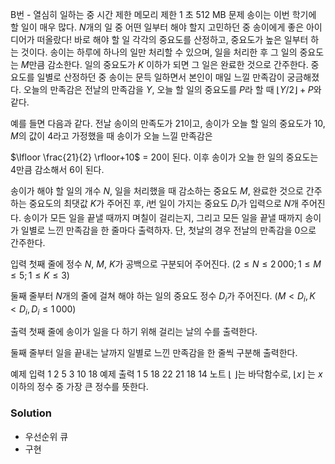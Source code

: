B번 - 열심히 일하는 중
시간 제한	메모리 제한
1 초	512 MB
문제
송이는 이번 학기에 할 일이 매우 많다. $N$개의 일 중 어떤 일부터 해야 할지 고민하던 중 송이에게 좋은 아이디어가 떠올랐다! 바로 해야 할 일 각각의 중요도를 산정하고, 중요도가 높은 일부터 하는 것이다. 송이는 하루에 하나의 일만 처리할 수 있으며, 일을 처리한 후 그 일의 중요도는 $M$만큼 감소한다. 일의 중요도가 $K$ 이하가 되면 그 일은 완료한 것으로 간주한다. 중요도를 일별로 산정하던 중 송이는 문득 일하면서 본인이 매일 느낄 만족감이 궁금해졌다. 오늘의 만족감은 전날의 만족감을 $Y$, 오늘 할 일의 중요도를 $P$라 할 때 $\lfloor Y/2 \rfloor+P$와 같다.

예를 들면 다음과 같다. 전날 송이의 만족도가 $21$이고, 송이가 오늘 할 일의 중요도가 $10$, $M$의 값이 $4$라고 가정했을 때 송이가 오늘 느낄 만족감은 

$\lfloor \frac{21}{2} \rfloor+10$ = $20$이 된다. 이후 송이가 오늘 한 일의 중요도는 $4$만큼 감소해서 $6$이 된다. 

송이가 해야 할 일의 개수 $N$, 일을 처리했을 때 감소하는 중요도 $M$, 완료한 것으로 간주하는 중요도의 최댓값 $K$가 주어진 후, $i$번 일이 가지는 중요도 $D_i$가 입력으로 $N$개 주어진다. 송이가 모든 일을 끝낼 때까지 며칠이 걸리는지, 그리고 모든 일을 끝낼 때까지 송이가 일별로 느낀 만족감을 한 줄마다 출력하자. 단, 첫날의 경우 전날의 만족감을 $0$으로 간주한다.

입력
첫째 줄에 정수 $N$, $M$, $K$가 공백으로 구분되어 주어진다. $(2 \leq N \leq 2 \, 000; 1\leq M \leq 5; 1 \leq K \leq 3)$ 

둘째 줄부터 $N$개의 줄에 걸쳐 해야 하는 일의 중요도 정수 $D_i$가 주어진다. $(M< D_i, K < D_i, D_i \leq 1 \, 000)$ 

출력
첫째 줄에 송이가 일을 다 하기 위해 걸리는 날의 수를 출력한다.

둘째 줄부터 일을 끝내는 날까지 일별로 느낀 만족감을 한 줄씩 구분해 출력한다.

예제 입력 1 
2 5 3
10
18
예제 출력 1 
5
18
22
21
18
14
노트
$\lfloor \ \rfloor$는 바닥함수로, $\lfloor x \rfloor$ 는 $x$ 이하의 정수 중 가장 큰 정수를 뜻한다.

### Solution
- 우선순위 큐
- 구현

